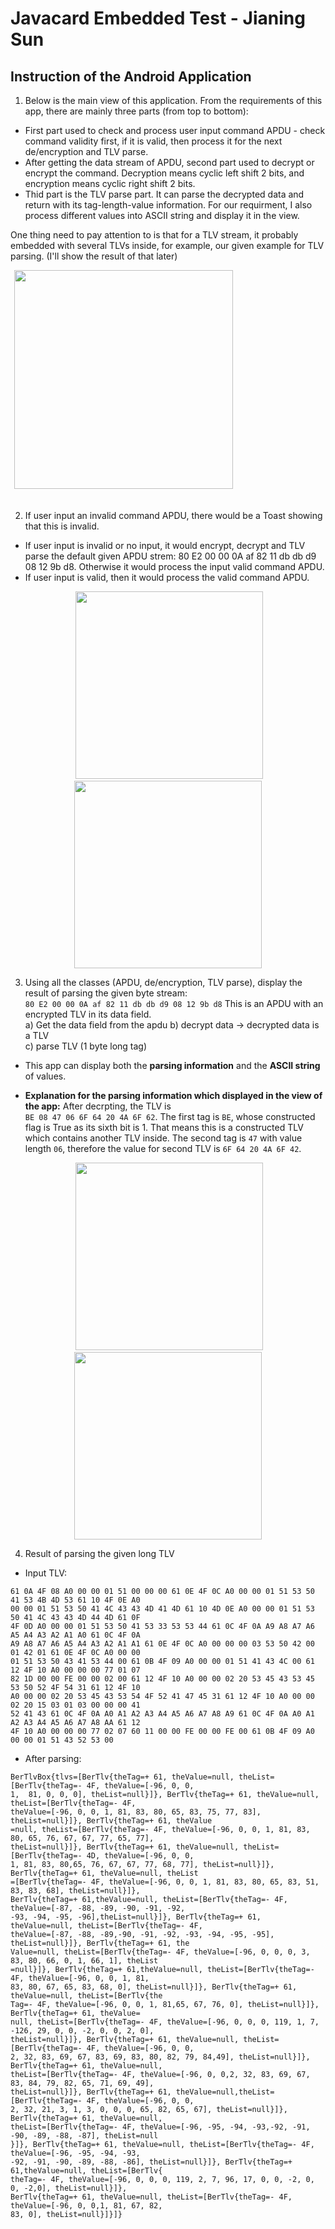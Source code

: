 # Javacard Embedded Test - Jianing Sun
## Instruction of the Android Application
1. Below is the main view of this application. From the requirements of this app, there are mainly
three parts (from top to bottom): 
* First part used to check and process user input command APDU - check command validity first, 
if it is valid, then process it for the next de/encryption and TLV parse.
* After getting the data stream of APDU, second part used to decrypt or encrypt the command. Decryption means 
cyclic left shift 2 bits, and encryption means cyclic right shift 2 bits.
* Thid part is the TLV parse part. It can parse the decrypted data and return with its tag-length-value information.
For our requirment, I also process different values into ASCII string and display it in the view.   

One thing need to pay attention to is that for a TLV stream, it probably embedded with several TLVs inside, 
for example, our given example for TLV parsing. (I'll show the result of that later)
<div align="center">
  <img src="https://github.com/jianingsun21/javacard-apdu-tlv/blob/master/figures/1.jpeg" width="350" height=“400">                                                                          
</div>

2. If user input an invalid command APDU, there would be a Toast showing that this is invalid. 
* If user input is invalid or no input, it would encrypt, decrypt and TLV parse the default given APDU strem:
80 E2 00 00 0A af 82 11 db db d9 08 12 9b d8. Otherwise it would process the input valid command APDU. 
* If user input is valid, then it would process the valid command APDU.
<div align="center">
  <img src="https://github.com/jianingsun21/javacard-apdu-tlv/blob/master/figures/2.jpeg" width="300" height=“350">
  <img src="https://github.com/jianingsun21/javacard-apdu-tlv/blob/master/figures/3.jpeg" width="300" height=“350">                                                                                                            
</div>

3. Using all the classes (APDU, de/encryption, TLV parse), display the result of parsing the 
given byte stream:   
`80 E2 00 00 0A af 82 11 db db d9 08 12 9b d8`
This is an APDU with an encrypted TLV in its data field.  
a) Get the data field from the apdu 
b) decrypt data -> decrypted data is a TLV   
c) parse TLV (1 byte long tag) 

* This app can display both the **parsing information** and the **ASCII string** of values. 

* **Explanation for the parsing information which displayed in the view of the app:** After decrpting, the TLV is   
`BE 08 47 06 6F 64 20 4A 6F 62`. The first tag is `BE`, whose constructed flag is True as its sixth bit is 1. That means this is a constructed TLV which contains another TLV inside. The second tag is `47` with value length `06`, therefore the value for second TLV is `6F 64 20 4A 6F 42`.

 
<div align="center">
  <img src="https://github.com/jianingsun21/javacard-apdu-tlv/blob/master/figures/4.jpeg" width="300" height=“350">                                                                                                            
  <img src="https://github.com/jianingsun21/javacard-apdu-tlv/blob/master/figures/5.jpeg" width="300" height=“350">
</div>

4. Result of parsing the given long TLV  
* Input TLV:
```
61 0A 4F 08 A0 00 00 01 51 00 00 00 61 0E 4F 0C A0 00 00 01 51 53 50 41 53 4B 4D 53 61 10 4F 0E A0   
00 00 01 51 53 50 41 4C 43 43 4D 41 4D 61 10 4D 0E A0 00 00 01 51 53 50 41 4C 43 43 4D 44 4D 61 0F    
4F 0D A0 00 00 01 51 53 50 41 53 33 53 53 44 61 0C 4F 0A A9 A8 A7 A6 A5 A4 A3 A2 A1 A0 61 0C 4F 0A    
A9 A8 A7 A6 A5 A4 A3 A2 A1 A1 61 0E 4F 0C A0 00 00 00 03 53 50 42 00 01 42 01 61 0E 4F 0C A0 00 00    
01 51 53 50 43 41 53 44 00 61 0B 4F 09 A0 00 00 01 51 41 43 4C 00 61 12 4F 10 A0 00 00 00 77 01 07  
82 1D 00 00 FE 00 00 02 00 61 12 4F 10 A0 00 00 02 20 53 45 43 53 45 53 50 52 4F 54 31 61 12 4F 10    
A0 00 00 02 20 53 45 43 53 54 4F 52 41 47 45 31 61 12 4F 10 A0 00 00 02 20 15 03 01 03 00 00 00 41    
52 41 43 61 0C 4F 0A A0 A1 A2 A3 A4 A5 A6 A7 A8 A9 61 0C 4F 0A A0 A1 A2 A3 A4 A5 A6 A7 A8 AA 61 12    
4F 10 A0 00 00 00 77 02 07 60 11 00 00 FE 00 00 FE 00 61 0B 4F 09 A0 00 00 01 51 43 52 53 00
```
* After parsing:
```
BerTlvBox{tlvs=[BerTlv{theTag=+ 61, theValue=null, theList=[BerTlv{theTag=- 4F, theValue=[-96, 0, 0,   
1,  81, 0, 0, 0], theList=null}]}, BerTlv{theTag=+ 61, theValue=null, theList=[BerTlv{theTag=- 4F,   
theValue=[-96, 0, 0, 1, 81, 83, 80, 65, 83, 75, 77, 83], theList=null}]}, BerTlv{theTag=+ 61, theValue  
=null, theList=[BerTlv{theTag=- 4F, theValue=[-96, 0, 0, 1, 81, 83, 80, 65, 76, 67, 67, 77, 65, 77],   
theList=null}]}, BerTlv{theTag=+ 61, theValue=null, theList=[BerTlv{theTag=- 4D, theValue=[-96, 0, 0,  
1, 81, 83, 80,65, 76, 67, 67, 77, 68, 77], theList=null}]}, BerTlv{theTag=+ 61, theValue=null, theList  
=[BerTlv{theTag=- 4F, theValue=[-96, 0, 0, 1, 81, 83, 80, 65, 83, 51, 83, 83, 68], theList=null}]},   
BerTlv{theTag=+ 61,theValue=null, theList=[BerTlv{theTag=- 4F, theValue=[-87, -88, -89, -90, -91, -92,  
-93, -94, -95, -96],theList=null}]}, BerTlv{theTag=+ 61, theValue=null, theList=[BerTlv{theTag=- 4F,   
theValue=[-87, -88, -89,-90, -91, -92, -93, -94, -95, -95], theList=null}]}, BerTlv{theTag=+ 61, the  
Value=null, theList=[BerTlv{theTag=- 4F, theValue=[-96, 0, 0, 0, 3, 83, 80, 66, 0, 1, 66, 1], theList  
=null}]}, BerTlv{theTag=+ 61,theValue=null, theList=[BerTlv{theTag=- 4F, theValue=[-96, 0, 0, 1, 81,  
83, 80, 67, 65, 83, 68, 0], theList=null}]}, BerTlv{theTag=+ 61, theValue=null, theList=[BerTlv{the  
Tag=- 4F, theValue=[-96, 0, 0, 1, 81,65, 67, 76, 0], theList=null}]}, BerTlv{theTag=+ 61, theValue=  
null, theList=[BerTlv{theTag=- 4F, theValue=[-96, 0, 0, 0, 119, 1, 7, -126, 29, 0, 0, -2, 0, 0, 2, 0],   
theList=null}]}, BerTlv{theTag=+ 61, theValue=null, theList=[BerTlv{theTag=- 4F, theValue=[-96, 0, 0,  
2, 32, 83, 69, 67, 83, 69, 83, 80, 82, 79, 84,49], theList=null}]}, BerTlv{theTag=+ 61, theValue=null,  
theList=[BerTlv{theTag=- 4F, theValue=[-96, 0, 0,2, 32, 83, 69, 67, 83, 84, 79, 82, 65, 71, 69, 49],   
theList=null}]}, BerTlv{theTag=+ 61, theValue=null,theList=[BerTlv{theTag=- 4F, theValue=[-96, 0, 0,  
2, 32, 21, 3, 1, 3, 0, 0, 0, 65, 82, 65, 67], theList=null}]}, BerTlv{theTag=+ 61, theValue=null,   
theList=[BerTlv{theTag=- 4F, theValue=[-96, -95, -94, -93,-92, -91, -90, -89, -88, -87], theList=null  
}]}, BerTlv{theTag=+ 61, theValue=null, theList=[BerTlv{theTag=- 4F, theValue=[-96, -95, -94, -93,   
-92, -91, -90, -89, -88, -86], theList=null}]}, BerTlv{theTag=+ 61,theValue=null, theList=[BerTlv{  
theTag=- 4F, theValue=[-96, 0, 0, 0, 119, 2, 7, 96, 17, 0, 0, -2, 0, 0, -2,0], theList=null}]},   
BerTlv{theTag=+ 61, theValue=null, theList=[BerTlv{theTag=- 4F, theValue=[-96, 0, 0,1, 81, 67, 82,   
83, 0], theList=null}]}]}            
```
